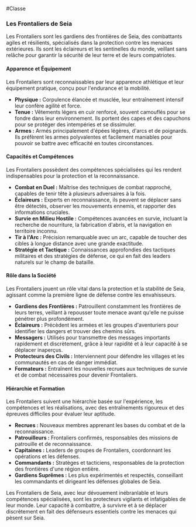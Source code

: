 #Classe
### Les Frontaliers de Seia

Les Frontaliers sont les gardiens des frontières de Seia, des combattants agiles et résilients, spécialisés dans la protection contre les menaces extérieures. Ils sont les éclaireurs et les sentinelles du monde, veillant sans relâche pour garantir la sécurité de leur terre et de leurs compatriotes.

#### Apparence et Équipement

Les Frontaliers sont reconnaissables par leur apparence athlétique et leur équipement pratique, conçu pour l'endurance et la mobilité.

- **Physique :** Corpulence élancée et musclée, leur entraînement intensif leur confère agilité et force.
- **Tenue :** Vêtements légers en cuir renforcé, souvent camouflés pour se fondre dans leur environnement. Ils portent des capes et des capuchons pour se protéger des intempéries et se dissimuler.
- **Armes :** Armés principalement d'épées légères, d'arcs et de poignards. Ils préfèrent les armes polyvalentes et facilement maniables pour pouvoir se battre avec efficacité en toutes circonstances.

#### Capacités et Compétences

Les Frontaliers possèdent des compétences spécialisées qui les rendent indispensables pour la protection et la reconnaissance.

- **Combat en Duel :** Maîtrise des techniques de combat rapproché, capables de tenir tête à plusieurs adversaires à la fois.
- **Éclaireurs :** Experts en reconnaissance, ils peuvent se déplacer sans être détectés, observer les mouvements ennemis, et rapporter des informations cruciales.
- **Survie en Milieu Hostile :** Compétences avancées en survie, incluant la recherche de nourriture, la fabrication d'abris, et la navigation en territoire inconnu.
- **Tir à l'Arc :** Précision remarquable avec un arc, capable de toucher des cibles à longue distance avec une grande exactitude.
- **Stratégie et Tactique :** Connaissances approfondies des tactiques militaires et des stratégies de défense, ce qui en fait des leaders naturels sur le champ de bataille.

#### Rôle dans la Société

Les Frontaliers jouent un rôle vital dans la protection et la stabilité de Seia, agissant comme la première ligne de défense contre les envahisseurs.

- **Gardiens des Frontières :** Patrouillent constamment les frontières de leurs terres, veillant à repousser toute menace avant qu'elle ne puisse pénétrer plus profondément.
- **Éclaireurs :** Précèdent les armées et les groupes d'aventuriers pour identifier les dangers et trouver des chemins sûrs.
- **Messagers :** Utilisés pour transmettre des messages importants rapidement et discrètement, grâce à leur rapidité et à leur capacité à se déplacer inaperçus.
- **Protecteurs des Civils :** Interviennent pour défendre les villages et les communautés en cas de danger immédiat.
- **Formateurs :** Entraînent les nouvelles recrues aux techniques de survie et de combat nécessaires pour devenir Frontaliers.

#### Hiérarchie et Formation

Les Frontaliers suivent une hiérarchie basée sur l'expérience, les compétences et les réalisations, avec des entraînements rigoureux et des épreuves difficiles pour évaluer leur aptitude.

- **Recrues :** Nouveaux membres apprenant les bases du combat et de la reconnaissance.
- **Patrouilleurs :** Frontaliers confirmés, responsables des missions de patrouille et de reconnaissance.
- **Capitaines :** Leaders de groupes de Frontaliers, coordonnant les opérations et les défenses.
- **Commandants :** Stratèges et tacticiens, responsables de la protection des frontières d'une région entière.
- **Gardiens Suprêmes :** Les plus expérimentés et respectés, conseillant les commandants et dirigeant les défenses globales de Seia.

Les Frontaliers de Seia, avec leur dévouement inébranlable et leurs compétences spécialisées, sont les protecteurs vigilants et infatigables de leur monde. Leur capacité à combattre, à survivre et à se déplacer discrètement en fait des défenseurs essentiels contre les menaces qui pèsent sur Seia.